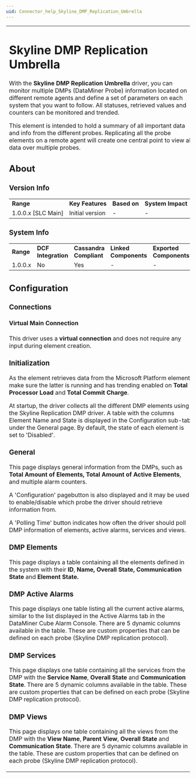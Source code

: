 ```yaml
---
uid: Connector_help_Skyline_DMP_Replication_Umbrella
---
```


<table>
<colgroup>
<col style="width: 100%" />
</colgroup>
<tbody>
<tr class="odd">
<td><h1 id="skyline-dmp-replication-umbrella">Skyline DMP Replication Umbrella</h1>
<p>With the <strong>Skyline DMP Replication Umbrella</strong> driver, you can monitor multiple DMPs (DataMiner Probe) information located on different remote agents and define a set of parameters on each system that you want to follow. All statuses, retrieved values and counters can be monitored and trended.</p>
<p>This element is intended to hold a summary of all important data and info from the different probes. Replicating all the probe elements on a remote agent will create one central point to view all data over multiple probes.</p>
<h2 id="about">About</h2>
<h3 id="version-info">Version Info</h3>
<table>
<tbody>
<tr class="odd">
<td><strong>Range</strong></td>
<td><strong>Key Features</strong></td>
<td><strong>Based on</strong></td>
<td><strong>System Impact</strong></td>
</tr>
<tr class="even">
<td>1.0.0.x [SLC Main]</td>
<td>Initial version</td>
<td>-</td>
<td>-</td>
</tr>
</tbody>
</table>
<h3 id="system-info">System Info</h3>
<table>
<tbody>
<tr class="odd">
<td><strong>Range</strong></td>
<td><strong>DCF Integration</strong></td>
<td><strong>Cassandra Compliant</strong></td>
<td><strong>Linked Components</strong></td>
<td><strong>Exported Components</strong></td>
</tr>
<tr class="even">
<td>1.0.0.x</td>
<td>No</td>
<td>Yes</td>
<td>-</td>
<td>-</td>
</tr>
</tbody>
</table>
<h2 id="configuration">Configuration</h2>
<h3 id="connections">Connections</h3>
<h4 id="virtual-main-connection">Virtual Main Connection</h4>
<p>This driver uses a <strong>virtual connection</strong> and does not require any input during element creation.</p>
<h3 id="initialization">Initialization</h3>
<p>As the element retrieves data from the Microsoft Platform element, make sure the latter is running and has trending enabled on <strong>Total Processor Load</strong> and <strong>Total Commit Charge</strong>.</p>
<p>At startup, the driver collects all the different DMP elements using the Skyline Replication DMP driver. A table with the columns Element Name and State is displayed in the Configuration sub-tab under the General page. By default, the state of each element is set to 'Disabled'.</p>
<h3 id="general">General</h3>
<p>This page displays general information from the DMPs, such as <strong>Total Amount of Elements, Total Amount of Active Elements</strong>, and multiple alarm counters.</p>
<p>A 'Configuration' pagebutton is also displayed and it may be used to enable/disable which probe the driver should retrieve information from.</p>
<p>A 'Polling Time' button indicates how often the driver should poll DMP information of elements, active alarms, services and views.</p>
<h3 id="dmp-elements">DMP Elements</h3>
<p>This page displays a table containing all the elements defined in the system with their <strong>ID</strong>, <strong>Name,</strong> <strong>Overall State, Communication State</strong> and <strong>Element State.</strong></p>
<h3 id="dmp-active-alarms">DMP Active Alarms</h3>
<p>This page displays one table listing all the current active alarms, similar to the list displayed in the Active Alarms tab in the DataMiner Cube Alarm Console. There are 5 dynamic columns available in the table. These are custom properties that can be defined on each probe (Skyline DMP replication protocol).</p>
<h3 id="dmp-services">DMP Services</h3>
<p>This page displays one table containing all the services from the DMP with the <strong>Service Name</strong>, <strong>Overall State</strong> and <strong>Communication State</strong>. There are 5 dynamic columns available in the table. These are custom properties that can be defined on each probe (Skyline DMP replication protocol).</p>
<h3 id="dmp-views">DMP Views</h3>
<p>This page displays one table containing all the views from the DMP with the <strong>View Name</strong>, <strong>Parent View</strong>, <strong>Overall State</strong> and <strong>Communication State</strong>. There are 5 dynamic columns available in the table. These are custom properties that can be defined on each probe (Skyline DMP replication protocol).</p></td>
</tr>
</tbody>
</table>
